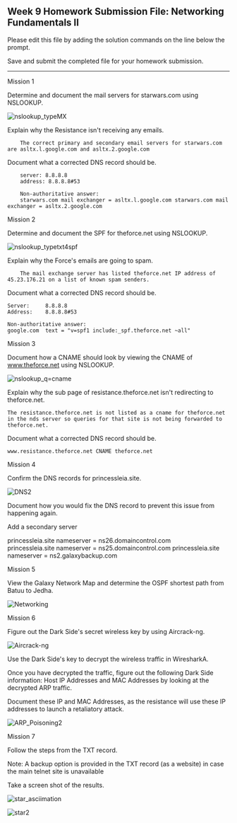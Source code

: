 ## Week 9 Homework Submission File: Networking Fundamentals II 

Please edit this file by adding the solution commands on the line below the prompt.

Save and submit the completed file for your homework submission.

---

Mission 1

Determine and document the mail servers for starwars.com using NSLOOKUP.

![nslookup_typeMX](image/nslookup_type=MX.png)


Explain why the Resistance isn't receiving any emails.

        The correct primary and secondary email servers for starwars.com are asltx.l.google.com and asltx.2.google.com

Document what a corrected DNS record should be.

        server: 8.8.8.8
        address: 8.8.8.8#53

        Non-authoritative answer: 
        starwars.com mail exchanger = asltx.l.google.com starwars.com mail exchanger = asltx.2.google.com


Mission 2

Determine and document the SPF for theforce.net using NSLOOKUP.


![nslookup_typetxt4spf](image/nslookup_type=txt4spf.png)



Explain why the Force's emails are going to spam.

        The mail exchange server has listed theforce.net IP address of 45.23.176.21 on a list of known spam senders. 

Document what a corrected DNS record should be.

    Server:		8.8.8.8
    Address:	8.8.8.8#53

    Non-authoritative answer:
    google.com	text = "v=spf1 include:_spf.theforce.net ~all"


Mission 3

Document how a CNAME should look by viewing the CNAME of www.theforce.net using NSLOOKUP.

![nslookup_q=cname](image/nslookup_q=CNAME.png)



Explain why the sub page of resistance.theforce.net isn't redirecting to theforce.net.

    The resistance.theforce.net is not listed as a cname for theforce.net in the nds server so queries for that site is not being forwarded to theforce.net. 


Document what a corrected DNS record should be.

    
    www.resistance.theforce.net CNAME theforce.net

 Mission 4

Confirm the DNS records for princessleia.site.

![DNS2](image\NSLOOKUP_NSSERVER2.png)





Document how you would fix the DNS record to prevent this issue from happening again.  

Add a secondary server

princessleia.site nameserver = ns26.domaincontrol.com                
princessleia.site nameserver = ns25.domaincontrol.com
princessleia.site nameserver = ns2.galaxybackup.com


Mission 5

View the Galaxy Network Map and determine the OSPF shortest path from Batuu to Jedha.

![Networking](image/Mission5.png)

Mission 6

Figure out the Dark Side's secret wireless key by using Aircrack-ng.

![Aircrack-ng](image/Aircrack-ng.png)



Use the Dark Side's key to decrypt the wireless traffic in WiresharkA.

Once you have decrypted the traffic, figure out the following Dark Side information:
Host IP Addresses and MAC Addresses by looking at the decrypted ARP traffic.


Document these IP and MAC Addresses, as the resistance will use these IP addresses to launch a retaliatory attack.


![ARP_Poisoning2](image/ARP_Poisoning2.png)


Mission 7

Follow the steps from the TXT record.


Note: A backup option is provided in the TXT record (as a website) in case the main telnet site is unavailable



Take a screen shot of the results.

![star_asciimation](image/STAR_ASCIIMATION.png)

![star2](image/STAR_ASCIIMATION2.png)







